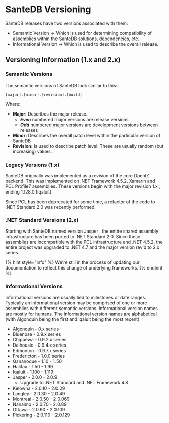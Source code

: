 # SanteDB Versioning

SanteDB releases have two versions associated with them:

* Semantic Version -> Which is used for determining compatibility of assemblies within the SanteDB solutions, dependencies, etc.
* Informational Version -> Which is used to describe the overall release.

## Versioning Information (1.x and 2.x)

### Semantic Versions

The semantic versions of SanteDB look similar to this:

```
[major].[minor].[revision].[build]
```

Where:

* **Major:** Describes the major release.&#x20;
  * _**Even**_ numbered major versions are release versions
  * _**Odd**_ numbered major versions are development versions between releases
* **Minor:** Describes the overall patch level within the particular version of SanteDB
* **Revision:** Is used to describe patch level. These are usually random (but increasing) values.

### Legacy Versions (1.x)

SanteDB originally was implemented as a revision of the core OpenIZ backend. This was implemented on .NET Framework 4.5.2, Xamarin and PCL Profile7 assemblies. These versions begin with the major revision 1.x , ending 1.128.0 (Iqaluit).

Since PCL has been deprecated for some time, a refactor of the code to .NET Standard 2.0 was recently performed.

### .NET Standard Versions (2.x)

Starting with SanteDB named version Jasper , the entire shared assembly infrastructure has been ported to .NET Standard 2.0. Since these assemblies are incompatible with the PCL infrastructure and .NET 4.5.2,  the entire project was upgraded to .NET 4.7 and the major version rev'd to 2.x series.&#x20;

{% hint style="info" %}
We're still in the process of updating our documentation to reflect this change of underlying frameworks.
{% endhint %}

### Informational Versions

Informational versions are usually tied to milestones or date ranges. Typically an informational version may be comprised of one or more assemblies with different semantic versions. Informational version names are mostly for humans. The informational version names are alphabetical (with Algonquin being the first and Iqaluit being the most recent)&#x20;

* Algonquin - 0.x series
* Bluenose - 0.9.x series
* Chippewa - 0.9.2.x series
* Dalhousie - 0.9.4.x series
* Edmonton - 0.9.7.x series
* Fredericton - 1.0.0 series
* Gananoque - 1.10 - 1.50&#x20;
* Halifax - 1.50 - 1.99
* Iqaluit - 1.100 - 1.119&#x20;
* Jasper - 2.0.0 - 2.0.9&#x20;
  * Upgrade to .NET Standard and .NET Framework 4.8
* Kelowna - 2.0.10 - 2.0.29
* Langley - 2.0.30 - 2.0.49
* Montreal - 2.0.50 - 2.0.069
* Nanaimo - 2.0.70 - 2.0.89
* Ottawa - 2.0.90 - 2.0.109
* Pickering - 2.0.110 - 2.0.129

##

